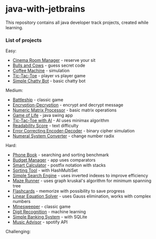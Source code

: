 # java-with-jetbrains

This repository contains all java developer track projects, created while learning.

### List of projects

Easy:
  - [Cinema Room Manager] - reserve your sit
  - [Bulls and Cows] - guess secret code
  - [Coffee Machine] - simulation
  - [Tic-Tac-Toe] - player vs player game
  - [Simple Chatty Bot] - basic chatty bot

Medium:
  - [Battleship] - classic game
  - [Encryption-Decryption] - encrypt and decrypt message
  - [Numeric Matrix Processor] - basic matrix operations
  - [Game of Life] - java swing app
  - [Tic-Tac-Toe with AI] - AI uses minimax algorithm
  - [Readability Score] - text difficulty
  - [Error Correcting Encoder-Decoder] - binary cipher simulation
  - [Numeral System Converter] - change number radix 

Hard:
  - [Phone Book] - searching and sorting benchmark
  - [Budget Manager] - app uses comparators
  - [Smart Calculator] - postfix notation with stacks
  - [Sorting Tool] - with HashMultiSet
  - [Simple Search Engine] - uses inverted indexes to improve efficiency
  - [Maze Runner] - uses graph kruskal's algorithm for minimum spanning tree
  - [Flashcards] - memorize with possibility to save progress
  - [Linear Equation Solver] - uses Gauss elimination, works with complex numbers
  - [Minesweeper] - classic game
  - [Digit Recognition] - machine learning
  - [Simple Banking System] - with SQLite
  - [Music Advisor] - spotify API
  
Challenging:



   [Cinema Room Manager]: <easy/cinema>
   [Bulls and Cows]: <easy/bullscows>
   [Coffee Machine]: <easy/machine>
   [Tic-Tac-Toe]: <easy/tictactoe>
   [Simple Chatty Bot]: <easy/bot>
   
   [Battleship]: <medium/battleship>
   [Encryption-Decryption]: <medium/encryptdecrypt>
   [Numeric Matrix Processor]: <medium/processor>
   [Game of Life]: <medium/life>
   [Tic-Tac-Toe with AI]: <medium/tictactoeai>
   [Readability Score]: <medium/readability>
   [Error Correcting Encoder-Decoder]: <medium/correcter>
   [Numeral System Converter]: <medium/converter>
   
   [Phone Book]: <hard/phonebook>
   [Budget Manager]: <hard/budget>
   [Smart Calculator]: <hard/calculator>
   [Sorting Tool]: <hard/sorting>
   [Simple Search Engine]: <hard/search>
   [Maze Runner]: <hard/maze>
   [Flashcards]: <hard/flashcards>
   [Linear Equation Solver]: <hard/solver>
   [Minesweeper]: <hard/minesweeper>
   [Digit Recognition]: <hard/recognition>
   [Simple Banking System]: <hard/banking>
   [Music Advisor]: <hard/advisor>

